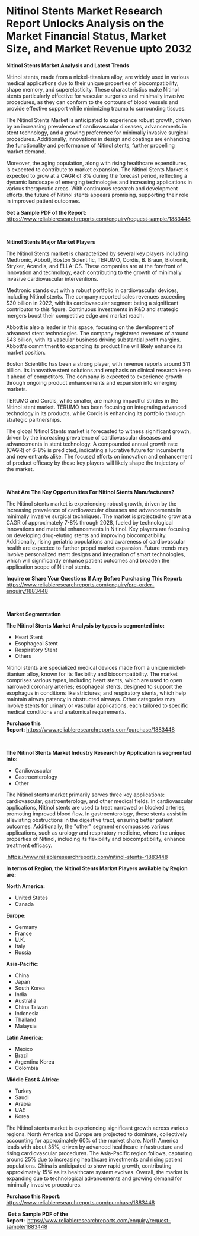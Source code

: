 <p><h1>Nitinol Stents Market Research Report Unlocks Analysis on the Market Financial Status, Market Size, and Market Revenue upto 2032</h1></p><p><strong>Nitinol Stents Market Analysis and Latest Trends</strong></p>
<p><p>Nitinol stents, made from a nickel-titanium alloy, are widely used in various medical applications due to their unique properties of biocompatibility, shape memory, and superelasticity. These characteristics make Nitinol stents particularly effective for vascular surgeries and minimally invasive procedures, as they can conform to the contours of blood vessels and provide effective support while minimizing trauma to surrounding tissues.</p><p>The Nitinol Stents Market is anticipated to experience robust growth, driven by an increasing prevalence of cardiovascular diseases, advancements in stent technology, and a growing preference for minimally invasive surgical procedures. Additionally, innovations in design and coatings are enhancing the functionality and performance of Nitinol stents, further propelling market demand. </p><p>Moreover, the aging population, along with rising healthcare expenditures, is expected to contribute to market expansion. The Nitinol Stents Market is expected to grow at a CAGR of 8% during the forecast period, reflecting a dynamic landscape of emerging technologies and increasing applications in various therapeutic areas. With continuous research and development efforts, the future of Nitinol stents appears promising, supporting their role in improved patient outcomes.</p></p>
<p><strong>Get a Sample PDF of the Report:&nbsp;</strong> <a href="https://www.reliableresearchreports.com/enquiry/request-sample/1883448?utm_campaign=2251&utm_medium=2&utm_source=Github&utm_content=ia&utm_term=13042025&utm_id=nitinol-stents">https://www.reliableresearchreports.com/enquiry/request-sample/1883448</a></p>
<p>&nbsp;</p>
<p><strong>Nitinol Stents Major Market Players</strong></p>
<p><p>The Nitinol Stents market is characterized by several key players including Medtronic, Abbott, Boston Scientific, TERUMO, Cordis, B. Braun, Biotronik, Stryker, Acandis, and ELLA-CS. These companies are at the forefront of innovation and technology, each contributing to the growth of minimally invasive cardiovascular interventions.</p><p>Medtronic stands out with a robust portfolio in cardiovascular devices, including Nitinol stents. The company reported sales revenues exceeding $30 billion in 2022, with its cardiovascular segment being a significant contributor to this figure. Continuous investments in R&D and strategic mergers boost their competitive edge and market reach.</p><p>Abbott is also a leader in this space, focusing on the development of advanced stent technologies. The company registered revenues of around $43 billion, with its vascular business driving substantial profit margins. Abbott's commitment to expanding its product line will likely enhance its market position.</p><p>Boston Scientific has been a strong player, with revenue reports around $11 billion. Its innovative stent solutions and emphasis on clinical research keep it ahead of competitors. The company is expected to experience growth through ongoing product enhancements and expansion into emerging markets.</p><p>TERUMO and Cordis, while smaller, are making impactful strides in the Nitinol stent market. TERUMO has been focusing on integrating advanced technology in its products, while Cordis is enhancing its portfolio through strategic partnerships.</p><p>The global Nitinol Stents market is forecasted to witness significant growth, driven by the increasing prevalence of cardiovascular diseases and advancements in stent technology. A compounded annual growth rate (CAGR) of 6-8% is predicted, indicating a lucrative future for incumbents and new entrants alike. The focused efforts on innovation and enhancement of product efficacy by these key players will likely shape the trajectory of the market.</p></p>
<p>&nbsp;</p>
<p><strong>What Are The Key Opportunities For Nitinol Stents Manufacturers?</strong></p>
<p><p>The Nitinol stents market is experiencing robust growth, driven by the increasing prevalence of cardiovascular diseases and advancements in minimally invasive surgical techniques. The market is projected to grow at a CAGR of approximately 7-8% through 2028, fueled by technological innovations and material enhancements in Nitinol. Key players are focusing on developing drug-eluting stents and improving biocompatibility. Additionally, rising geriatric populations and awareness of cardiovascular health are expected to further propel market expansion. Future trends may involve personalized stent designs and integration of smart technologies, which will significantly enhance patient outcomes and broaden the application scope of Nitinol stents.</p></p>
<p><strong>Inquire or Share Your Questions If Any Before Purchasing This Report:</strong> <a href="https://www.reliableresearchreports.com/enquiry/pre-order-enquiry/1883448?utm_campaign=2251&utm_medium=2&utm_source=Github&utm_content=ia&utm_term=13042025&utm_id=nitinol-stents">https://www.reliableresearchreports.com/enquiry/pre-order-enquiry/1883448</a></p>
<p>&nbsp;</p>
<p><strong>Market Segmentation</strong></p>
<p><strong>The Nitinol Stents Market Analysis by types is segmented into:</strong></p>
<p><ul><li>Heart Stent</li><li>Esophageal Stent</li><li>Respiratory Stent</li><li>Others</li></ul></p>
<p><p>Nitinol stents are specialized medical devices made from a unique nickel-titanium alloy, known for its flexibility and biocompatibility. The market comprises various types, including heart stents, which are used to open narrowed coronary arteries; esophageal stents, designed to support the esophagus in conditions like strictures; and respiratory stents, which help maintain airway patency in obstructed airways. Other categories may involve stents for urinary or vascular applications, each tailored to specific medical conditions and anatomical requirements.</p></p>
<p><strong>Purchase this Report:&nbsp;</strong><a href="https://www.reliableresearchreports.com/purchase/1883448?utm_campaign=2251&utm_medium=2&utm_source=Github&utm_content=ia&utm_term=13042025&utm_id=nitinol-stents">https://www.reliableresearchreports.com/purchase/1883448</a></p>
<p>&nbsp;</p>
<p><strong>The Nitinol Stents Market Industry Research by Application is segmented into:</strong></p>
<p><ul><li>Cardiovascular</li><li>Gastroenterology</li><li>Other</li></ul></p>
<p><p>The Nitinol stents market primarily serves three key applications: cardiovascular, gastroenterology, and other medical fields. In cardiovascular applications, Nitinol stents are used to treat narrowed or blocked arteries, promoting improved blood flow. In gastroenterology, these stents assist in alleviating obstructions in the digestive tract, ensuring better patient outcomes. Additionally, the "other" segment encompasses various applications, such as urology and respiratory medicine, where the unique properties of Nitinol, including its flexibility and biocompatibility, enhance treatment efficacy.</p></p>
<p><a href="https://www.reliableresearchreports.com/nitinol-stents-r1883448?utm_campaign=2251&utm_medium=2&utm_source=Github&utm_content=ia&utm_term=13042025&utm_id=nitinol-stents">&nbsp;https://www.reliableresearchreports.com/nitinol-stents-r1883448</a></p>
<p><strong>In terms of Region, the Nitinol Stents Market Players available by Region are:</strong></p>
<p>
    <p> <strong> North America: </strong>
        <ul>
            <li>United States</li>
            <li>Canada</li>
        </ul>
        </p> 
    <p> <strong> Europe: </strong>
        <ul>
            <li>Germany</li>
            <li>France</li>
            <li>U.K.</li>
            <li>Italy</li>
            <li>Russia</li>
        </ul>
        </p> 
    <p> <strong> Asia-Pacific: </strong>
        <ul>
            <li>China</li>
            <li>Japan</li>
            <li>South Korea</li>
            <li>India</li>
            <li>Australia</li>
            <li>China Taiwan</li>
            <li>Indonesia</li>
            <li>Thailand</li>
            <li>Malaysia</li>
        </ul>
        </p> 
    <p> <strong> Latin America: </strong>
        <ul>
            <li>Mexico</li>
            <li>Brazil</li>
            <li>Argentina Korea</li>
            <li>Colombia</li>
        </ul>
        </p> 
    <p> <strong> Middle East & Africa: </strong>
        <ul>
            <li>Turkey</li>
            <li>Saudi</li>
            <li>Arabia</li>
            <li>UAE</li>
            <li>Korea</li>
        </ul>
    </p>
    </p>
<p><p>The Nitinol stents market is experiencing significant growth across various regions. North America and Europe are projected to dominate, collectively accounting for approximately 60% of the market share. North America leads with about 35%, driven by advanced healthcare infrastructure and rising cardiovascular procedures. The Asia-Pacific region follows, capturing around 25% due to increasing healthcare investments and rising patient populations. China is anticipated to show rapid growth, contributing approximately 15% as its healthcare system evolves. Overall, the market is expanding due to technological advancements and growing demand for minimally invasive procedures.</p></p>
<p><strong>Purchase this Report: </strong><a href="https://www.reliableresearchreports.com/purchase/1883448?utm_campaign=2251&utm_medium=2&utm_source=Github&utm_content=ia&utm_term=13042025&utm_id=nitinol-stents">https://www.reliableresearchreports.com/purchase/1883448</a></p>
<p>&nbsp;<strong>Get a Sample PDF of the Report:&nbsp;&nbsp;</strong><a href="https://www.reliableresearchreports.com/enquiry/request-sample/1883448?utm_campaign=2251&utm_medium=2&utm_source=Github&utm_content=ia&utm_term=13042025&utm_id=nitinol-stents">https://www.reliableresearchreports.com/enquiry/request-sample/1883448</a></p>
<p><strong></strong></p>
<p><p></p><p></p><p></p></p>